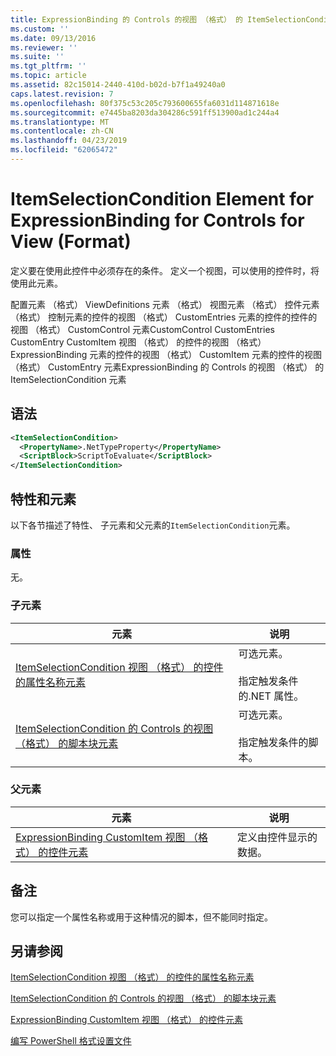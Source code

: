 ```yaml
---
title: ExpressionBinding 的 Controls 的视图 （格式） 的 ItemSelectionCondition 元素 |Microsoft Docs
ms.custom: ''
ms.date: 09/13/2016
ms.reviewer: ''
ms.suite: ''
ms.tgt_pltfrm: ''
ms.topic: article
ms.assetid: 82c15014-2440-410d-b02d-b7f1a49240a0
caps.latest.revision: 7
ms.openlocfilehash: 80f375c53c205c793600655fa6031d114871618e
ms.sourcegitcommit: e7445ba8203da304286c591ff513900ad1c244a4
ms.translationtype: MT
ms.contentlocale: zh-CN
ms.lasthandoff: 04/23/2019
ms.locfileid: "62065472"
---
```

# <a name="itemselectioncondition-element-for-expressionbinding-for-controls-for-view-format"></a>ItemSelectionCondition Element for ExpressionBinding for Controls for View (Format)

定义要在使用此控件中必须存在的条件。 定义一个视图，可以使用的控件时，将使用此元素。

配置元素 （格式） ViewDefinitions 元素 （格式） 视图元素 （格式） 控件元素 （格式） 控制元素的控件的视图 （格式） CustomEntries 元素的控件的控件的视图 （格式） CustomControl 元素CustomControl CustomEntries CustomEntry CustomItem 视图 （格式） 的控件的视图 （格式） ExpressionBinding 元素的控件的视图 （格式） CustomItem 元素的控件的视图 （格式） CustomEntry 元素ExpressionBinding 的 Controls 的视图 （格式） 的 ItemSelectionCondition 元素

## <a name="syntax"></a>语法

```xml
<ItemSelectionCondition>
  <PropertyName>.NetTypeProperty</PropertyName>
  <ScriptBlock>ScriptToEvaluate</ScriptBlock>
</ItemSelectionCondition>
```

## <a name="attributes-and-elements"></a>特性和元素

以下各节描述了特性、 子元素和父元素的`ItemSelectionCondition`元素。

### <a name="attributes"></a>属性

无。

### <a name="child-elements"></a>子元素

|元素|说明|
|-------------|-----------------|
|[ItemSelectionCondition 视图 （格式） 的控件的属性名称元素](./propertyname-element-for-itemselectioncondition-for-controls-for-view-format.md)|可选元素。<br /><br /> 指定触发条件的.NET 属性。|
|[ItemSelectionCondition 的 Controls 的视图 （格式） 的脚本块元素](./scriptblock-element-for-itemselectioncondition-for-controls-for-view-format.md)|可选元素。<br /><br /> 指定触发条件的脚本。|

### <a name="parent-elements"></a>父元素

|元素|说明|
|-------------|-----------------|
|[ExpressionBinding CustomItem 视图 （格式） 的控件元素](./expressionbinding-element-for-customitem-for-controls-for-view-format.md)|定义由控件显示的数据。|

## <a name="remarks"></a>备注

您可以指定一个属性名称或用于这种情况的脚本，但不能同时指定。

## <a name="see-also"></a>另请参阅

[ItemSelectionCondition 视图 （格式） 的控件的属性名称元素](./propertyname-element-for-itemselectioncondition-for-controls-for-view-format.md)

[ItemSelectionCondition 的 Controls 的视图 （格式） 的脚本块元素](./scriptblock-element-for-itemselectioncondition-for-controls-for-view-format.md)

[ExpressionBinding CustomItem 视图 （格式） 的控件元素](./expressionbinding-element-for-customitem-for-controls-for-view-format.md)

[编写 PowerShell 格式设置文件](./writing-a-powershell-formatting-file.md)
